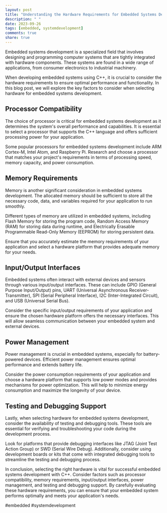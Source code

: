 ```yaml
---
layout: post
title: "Understanding the Hardware Requirements for Embedded Systems Development with C++"
description: " "
date: 2023-09-26
tags: [embedded, systemdevelopment]
comments: true
share: true
---
```


Embedded systems development is a specialized field that involves designing and programming computer systems that are tightly integrated with hardware components. These systems are found in a wide range of applications, from consumer electronics to industrial machinery.

When developing embedded systems using C++, it is crucial to consider the hardware requirements to ensure optimal performance and functionality. In this blog post, we will explore the key factors to consider when selecting hardware for embedded systems development.

## Processor Compatibility

The choice of processor is critical for embedded systems development as it determines the system's overall performance and capabilities. It is essential to select a processor that supports the C++ language and offers sufficient processing power for your application.

Some popular processors for embedded systems development include ARM Cortex-M, Intel Atom, and Raspberry Pi. Research and choose a processor that matches your project's requirements in terms of processing speed, memory capacity, and power consumption.

## Memory Requirements

Memory is another significant consideration in embedded systems development. The allocated memory should be sufficient to store all the necessary code, data, and variables required for your application to run smoothly.

Different types of memory are utilized in embedded systems, including Flash Memory for storing the program code, Random Access Memory (RAM) for storing data during runtime, and Electrically Erasable Programmable Read-Only Memory (EEPROM) for storing persistent data.

Ensure that you accurately estimate the memory requirements of your application and select a hardware platform that provides adequate memory for your needs.

## Input/Output Interfaces

Embedded systems often interact with external devices and sensors through various input/output interfaces. These can include GPIO (General Purpose Input/Output) pins, UART (Universal Asynchronous Receiver-Transmitter), SPI (Serial Peripheral Interface), I2C (Inter-Integrated Circuit), and USB (Universal Serial Bus).

Consider the specific input/output requirements of your application and ensure the chosen hardware platform offers the necessary interfaces. This will allow seamless communication between your embedded system and external devices.

## Power Management

Power management is crucial in embedded systems, especially for battery-powered devices. Efficient power management ensures optimal performance and extends battery life.

Consider the power consumption requirements of your application and choose a hardware platform that supports low power modes and provides mechanisms for power optimization. This will help to minimize energy consumption and maximize the longevity of your device.

## Testing and Debugging Support

Lastly, when selecting hardware for embedded systems development, consider the availability of testing and debugging tools. These tools are essential for verifying and troubleshooting your code during the development process.

Look for platforms that provide debugging interfaces like JTAG (Joint Test Action Group) or SWD (Serial Wire Debug). Additionally, consider using development boards or kits that come with integrated debugging tools to streamline the testing and debugging process.

In conclusion, selecting the right hardware is vital for successful embedded systems development with C++. Consider factors such as processor compatibility, memory requirements, input/output interfaces, power management, and testing and debugging support. By carefully evaluating these hardware requirements, you can ensure that your embedded system performs optimally and meets your application's needs.

#embedded #systemdevelopment